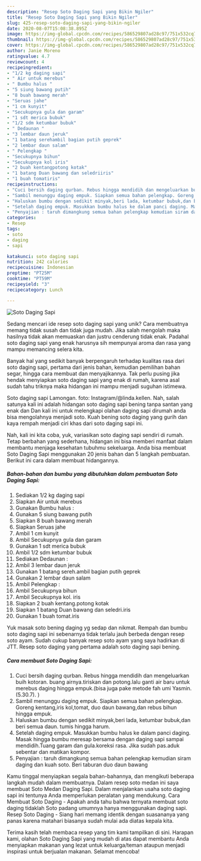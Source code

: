 ```yaml
---
description: "Resep Soto Daging Sapi yang Bikin Ngiler"
title: "Resep Soto Daging Sapi yang Bikin Ngiler"
slug: 425-resep-soto-daging-sapi-yang-bikin-ngiler
date: 2020-08-07T15:08:38.895Z
image: https://img-global.cpcdn.com/recipes/586529807ad28c97/751x532cq70/soto-daging-sapi-foto-resep-utama.jpg
thumbnail: https://img-global.cpcdn.com/recipes/586529807ad28c97/751x532cq70/soto-daging-sapi-foto-resep-utama.jpg
cover: https://img-global.cpcdn.com/recipes/586529807ad28c97/751x532cq70/soto-daging-sapi-foto-resep-utama.jpg
author: Janie Moreno
ratingvalue: 4.7
reviewcount: 4
recipeingredient:
- "1/2 kg daging sapi"
- " Air untuk merebus"
- " Bumbu halus "
- "5 siung bawang putih"
- "8 buah bawang merah"
- "Seruas jahe"
- "1 cm kunyit"
- "Secukupnya gula dan garam"
- "1 sdt merica bubuk"
- "1/2 sdm ketumbar bubuk"
- " Dedaunan "
- "3 lembar daun jeruk"
- "1 batang serehambil bagian putih geprek"
- "2 lembar daun salam"
- " Pelengkap "
- "Secukupnya bihun"
- "Secukupnya kol iris"
- "2 buah kentangpotong kotak"
- "1 batang Duan bawang dan seledriiris"
- "1 buah tomatiris"
recipeinstructions:
- "Cuci bersih daging qurban. Rebus hingga mendidih dan mengeluarkan buih kotoran. buang airnya.tiriskan dan potong.lalu ganti air baru untuk merebus daging hingga empuk.(bisa juga pake metode fah umi Yasmin.(5.30.7). )"
- "Sambil menunggu daging empuk. Siapkan semua bahan pelengkap. Goreng kentang,iris kol,tomat, duo daun bawang,dan rebus bihun hingga empuk."
- "Haluskan bumbu dengan sedikit minyak,beri lada, ketumbar bubuk,dan beri semua daun. tumis hingga harum."
- "Setelah daging empuk. Masukkan bumbu halus ke dalam panci daging. Masak hingga bumbu meresap bersama dengan daging sapi sampai mendidih.Tuang garam dan gula.koreksi rasa. Jika sudah pas.aduk sebentar dan matikan kompor."
- "Penyajian : taruh dimangkung semua bahan pelengkap kemudian siram daging dan kuah soto. Beri taburan duo daun bawang"
categories:
- Resep
tags:
- soto
- daging
- sapi

katakunci: soto daging sapi 
nutrition: 242 calories
recipecuisine: Indonesian
preptime: "PT25M"
cooktime: "PT59M"
recipeyield: "3"
recipecategory: Lunch

---
```



![Soto Daging Sapi](https://img-global.cpcdn.com/recipes/586529807ad28c97/751x532cq70/soto-daging-sapi-foto-resep-utama.jpg)

Sedang mencari ide resep soto daging sapi yang unik? Cara membuatnya memang tidak susah dan tidak juga mudah. Jika salah mengolah maka hasilnya tidak akan memuaskan dan justru cenderung tidak enak. Padahal soto daging sapi yang enak harusnya sih mempunyai aroma dan rasa yang mampu memancing selera kita.

Banyak hal yang sedikit banyak berpengaruh terhadap kualitas rasa dari soto daging sapi, pertama dari jenis bahan, kemudian pemilihan bahan segar, hingga cara membuat dan menyajikannya. Tak perlu pusing jika hendak menyiapkan soto daging sapi yang enak di rumah, karena asal sudah tahu triknya maka hidangan ini mampu menjadi suguhan istimewa.

Soto daging sapi Lamongan. foto: Instagram/@linda.kellen. Nah, salah satunya kali ini adalah hidangan soto daging sapi bening tanpa santan yang enak dan Dan kali ini untuk melengkapi olahan daging sapi dirumah anda bisa mengolahnya menjadi soto. Kuah bening soto daging yang gurih dan kaya rempah menjadi ciri khas dari soto daging sapi ini.


Nah, kali ini kita coba, yuk, variasikan soto daging sapi sendiri di rumah. Tetap berbahan yang sederhana, hidangan ini bisa memberi manfaat dalam membantu menjaga kesehatan tubuhmu sekeluarga. Anda bisa membuat Soto Daging Sapi menggunakan 20 jenis bahan dan 5 langkah pembuatan. Berikut ini cara dalam membuat hidangannya.

<!--inarticleads1-->

##### Bahan-bahan dan bumbu yang dibutuhkan dalam pembuatan Soto Daging Sapi:

1. Sediakan 1/2 kg daging sapi
1. Siapkan  Air untuk merebus
1. Gunakan  Bumbu halus :
1. Gunakan 5 siung bawang putih
1. Siapkan 8 buah bawang merah
1. Siapkan Seruas jahe
1. Ambil 1 cm kunyit
1. Ambil Secukupnya gula dan garam
1. Gunakan 1 sdt merica bubuk
1. Ambil 1/2 sdm ketumbar bubuk
1. Sediakan  Dedaunan :
1. Ambil 3 lembar daun jeruk
1. Gunakan 1 batang sereh.ambil bagian putih geprek
1. Gunakan 2 lembar daun salam
1. Ambil  Pelengkap :
1. Ambil Secukupnya bihun
1. Ambil Secukupnya kol. iris
1. Siapkan 2 buah kentang.potong kotak
1. Siapkan 1 batang Duan bawang dan seledri.iris
1. Gunakan 1 buah tomat.iris


Yuk masak soto bening daging yg sedap dan nikmat. Rempah dan bumbu soto daging sapi ini sebenarnya tidak terlalu jauh berbeda dengan resep soto ayam. Sudah cukup banyak resep soto ayam yang saya hadirkan di JTT. Resep soto daging yang pertama adalah soto daging sapi bening. 

<!--inarticleads2-->

##### Cara membuat Soto Daging Sapi:

1. Cuci bersih daging qurban. Rebus hingga mendidih dan mengeluarkan buih kotoran. buang airnya.tiriskan dan potong.lalu ganti air baru untuk merebus daging hingga empuk.(bisa juga pake metode fah umi Yasmin.(5.30.7). )
1. Sambil menunggu daging empuk. Siapkan semua bahan pelengkap. Goreng kentang,iris kol,tomat, duo daun bawang,dan rebus bihun hingga empuk.
1. Haluskan bumbu dengan sedikit minyak,beri lada, ketumbar bubuk,dan beri semua daun. tumis hingga harum.
1. Setelah daging empuk. Masukkan bumbu halus ke dalam panci daging. Masak hingga bumbu meresap bersama dengan daging sapi sampai mendidih.Tuang garam dan gula.koreksi rasa. Jika sudah pas.aduk sebentar dan matikan kompor.
1. Penyajian : taruh dimangkung semua bahan pelengkap kemudian siram daging dan kuah soto. Beri taburan duo daun bawang


Kamu tinggal menyiapkan segala bahan-bahannya, dan mengikuti beberapa langkah mudah dalam membuatnya. Dalam resep soto medan ini saya membuat Soto Medan Daging Sapi. Dalam menjalankan usaha soto daging sapi ini tentunya Anda memperlukan peralatan yang mendukung. Cara Membuat Soto Daging - Apakah anda tahu bahwa ternyata membuat soto daging tidaklah Soto padang umumnya hanya menggunakan daging sapi. Resep Soto Daging - Siang hari memang identik dengan suasananya yang panas karena matahari biasanya sudah mulai ada diatas kepala kita. 

Terima kasih telah membaca resep yang tim kami tampilkan di sini. Harapan kami, olahan Soto Daging Sapi yang mudah di atas dapat membantu Anda menyiapkan makanan yang lezat untuk keluarga/teman ataupun menjadi inspirasi untuk berjualan makanan. Selamat mencoba!
